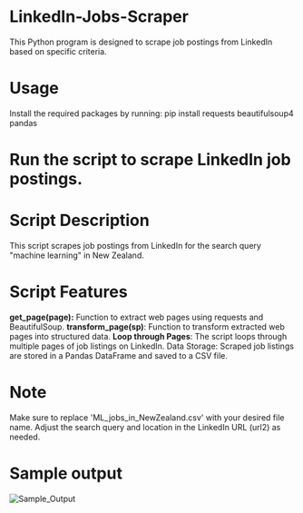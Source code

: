 # LinkedIn-Jobs-Scraper
This Python program is designed to scrape job postings from LinkedIn based on specific criteria.
# Usage
Install the required packages by running:
    pip install requests beautifulsoup4 pandas
# Run the script to scrape LinkedIn job postings.

# Script Description
This script scrapes job postings from LinkedIn for the search query "machine learning" in New Zealand.
# Script Features
**get_page(page):** Function to extract web pages using requests and BeautifulSoup.
**transform_page(sp)**: Function to transform extracted web pages into structured data.
**Loop through Pages**: The script loops through multiple pages of job listings on LinkedIn.
Data Storage: Scraped job listings are stored in a Pandas DataFrame and saved to a CSV file.

# Note
Make sure to replace 'ML_jobs_in_NewZealand.csv' with your desired file name.
Adjust the search query and location in the LinkedIn URL (url2) as needed.

# Sample output 
![Sample_Output](https://github.com/aminuali/LinkedIn-Jobs-Scraper/assets/56072102/05c9d774-c748-4fff-b430-288546c65836)
